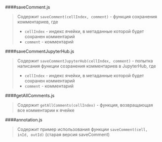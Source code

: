 ####saveComment.js

> Содержит `saveComment(cellIndex, comment)` - функция сохранения комментариев, где
> * `cellIndex` - индекс ячейки, в метаданные которой будет сохранен комментарий
> * `comment` - комментарий

####saveCommentJupyterHub.js

> Содержит `saveCommentJupyterHub(cellIndex, comment)` - попытка написания функции созранения комментариев в JupyterHub, где
> * `cellIndex` - индекс ячейки, в метаданные которой будет сохранен комментарий
> * `comment` - комментарий

####getAllComments.js
> Содержит `getAllComments(cellIndex)` - функция, возвращающая все комментарии к ячейке

####annotation.js

>Содержит пример использования функции `saveComment(cell, inId, outId)` (старая версия saveComment)


